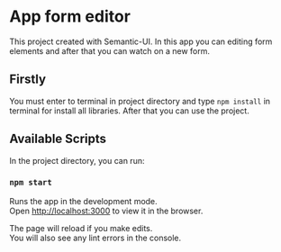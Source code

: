 # App form editor

This project created with Semantic-UI.
In this app you can editing form elements and after that you can watch on a new form.

## Firstly

You must enter to terminal in project directory and type `npm install` in terminal for install all libraries.
After that you can use the project.

## Available Scripts

In the project directory, you can run:

### `npm start`

Runs the app in the development mode.\
Open [http://localhost:3000](http://localhost:3000) to view it in the browser.

The page will reload if you make edits.\
You will also see any lint errors in the console.
